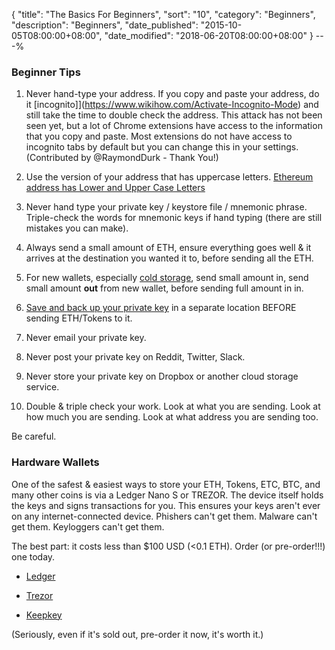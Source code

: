 {
 "title": "The Basics For Beginners",
 "sort": "10",
 "category": "Beginners",
 "description": "Beginners",
 "date_published": "2015-10-05T08:00:00+08:00",
 "date_modified": "2018-06-20T08:00:00+08:00"
}
---%

### Beginner Tips

1. Never hand-type your address. If you copy and paste your address, do it [incognito]](https://www.wikihow.com/Activate-Incognito-Mode) and still take the time to double check the address. This attack has not been seen yet, but a lot of Chrome extensions have access to the information that you copy and paste. Most extensions do not have access to incognito tabs by default but you can change this in your settings. (Contributed by @RaymondDurk - Thank You!)

2. Use the version of your address that has uppercase letters. [Ethereum address has Lower and Upper Case Letters](https://support.mycrypto.com/addresses/my-ethereum-address-has-uppercase-and-lowercase-letters.html)

3. Never hand type your private key / keystore file / mnemonic phrase. Triple-check the words for mnemonic keys if hand typing (there are still mistakes you can make).

4. Always send a small amount of ETH, ensure everything goes well & it arrives at the destination you wanted it to, before sending all the ETH.

5. For new wallets, especially [cold storage](https://support.mycrypto.com/offline/ethereum-cold-storage-with-mycrypto.html), send small amount in, send small amount **out** from new wallet, before sending full amount in in.

6. [Save and back up your private key](https://support.mycrypto.com/getting-started/backing-up-your-new-wallet.html) in a separate location BEFORE sending ETH/Tokens to it.

7. Never email your private key.

8. Never post your private key on Reddit, Twitter, Slack.

9. Never store your private key on Dropbox or another cloud storage service.

10. Double & triple check your work. Look at what you are sending. Look at how much you are sending. Look at what address you are sending too.

Be careful.

### Hardware Wallets

One of the safest & easiest ways to store your ETH, Tokens, ETC, BTC, and many other coins is via a Ledger Nano S or TREZOR. The device itself holds the keys and signs transactions for you. This ensures your keys aren't ever on any internet-connected device. Phishers can't get them. Malware can't get them. Keyloggers can't get them.

The best part: it costs less than $100 USD (<0.1 ETH). Order (or pre-order!!!) one today.

- [Ledger](https://www.ledgerwallet.com/r/1985?path=/products/)

- [Trezor](https://shop.trezor.io?a=mycrypto.com)

- [Keepkey](http://keepkey.go2cloud.org/aff_c?offer_id=1&aff_id=4086)

(Seriously, even if it's sold out, pre-order it now, it's worth it.)
